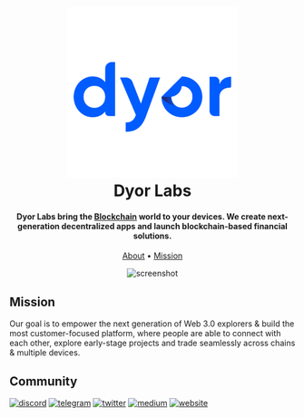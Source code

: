 <h1 align="center">
  <br>
  <a href="https://github.com/masxxiii/resources/blob/main/logo/dyor.png?raw=true"><img src="https://github.com/masxxiii/resources/blob/main/logo/dyor.png?raw=true" alt="DYOR" width="300"></a>
  <br>
  Dyor Labs
  <br>
</h1>

<h4 align="center">Dyor Labs bring the <a href="https://en.wikipedia.org/wiki/Blockchain">Blockchain</a> world to your devices. We create next-generation decentralized apps and launch blockchain-based financial solutions.</h4>

<p align="center">
  <a href="#about">About</a> •
  <a href="#mission">Mission</a>
</p>

<div align="center">

![screenshot](https://lamynaals.com/assets/services/crypt.gif)

</div>

## Mission

Our goal is to empower the next generation of Web 3.0 explorers & build the most customer-focused platform, where people are able to connect with each other, explore early-stage projects and trade seamlessly across chains & multiple devices.


## Community

<a href="https://discord.com/invite/HxhDy9vVpT"><img src="https://img.shields.io/badge/Discord-5865F2?style=for-the-badge&logo=discord&logoColor=white" alt="discord"></a>
<a href="https://t.me/+gmN6ckDUKb0yZTY8"><img src="https://img.shields.io/badge/Telegram-2CA5E0?style=for-the-badge&logo=telegram&logoColor=white" alt="telegram"></a>
<a href="https://twitter.com/dyorexchange"><img src="https://img.shields.io/badge/Twitter-1DA1F2?style=for-the-badge&logo=twitter&logoColor=white" alt="twitter"></a>
<a href="https://medium.com/@dyorexchange"><img src="https://img.shields.io/badge/Medium-12100E?style=for-the-badge&logo=medium&logoColor=white" alt="medium"></a>
<a href="https://dyor.exchange"><img src="https://img.shields.io/badge/website-000000?style=for-the-badge&logo=About.me&logoColor=white" alt="website"></a>